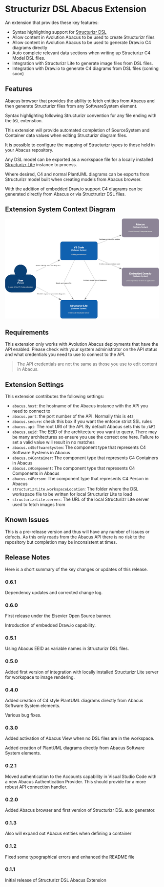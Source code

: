 # Structurizr DSL Abacus Extension

An extension that provides these key features:

* Syntax highlighting support for [Structurizr DSL](https://github.com/structurizr/dsl)
* Allow content in Avolution Abacus to be used to create Structurizr files
* Allow content in Avolution Abacus to be used to generate Draw.io C4 diagrams directly
* Auto complete relevant data sections when writing up Structurizr C4 Model DSL files.
* Integration with Structurizr Lite to generate image files from DSL files.
* Integration with Draw.io to generate C4 diagrams from DSL files (coming soon)

## Features

Abacus browser that provides the ability to fetch entities from Abacus and then generate Structurizr files from any SoftwareSystem element.

Syntax highlighting following Structurizr convention for any file ending with the `DSL` extenstion.

This extension will provide automated completion of SourceSystem and Container data values when editing Structurizr diagram files.

It is possible to configure the mapping of Structurizr types to those held in your Abacus repository.

Any DSL model can be exported as a workspace file for a locally installed [Structurizr Lite](https://structurizr.com/help/lite) instance to process.

Where desired, C4 and normal PlantUML diagrams can be exports from Structurizr model built when creating models from Abacus browser.

With the addition of embedded Draw.io support C4 diagrams can be generated directly from Abacus or via Structrurizr DSL files.

## Extension System Context Diagram

![System Context](https://raw.githubusercontent.com/elsevierlabs-os/structurizr-dsl-abacus-extension/main/media/Structurizr-DSL-Abacus.png)

## Requirements

This extension only works with Avolution Abacus deployments that have the API enabled. Please check with your system administrator on the API status and what credentials you need to use to connect to the API.

>The API credentials are not the same as those you use to edit content in Abacus.

## Extension Settings

This extension contributes the following settings:

* `abacus.host`: the hostname of the Abacus instance with the API you need to connect to
* `abacus.port`: the port number of the API. Normally this is `443`
* `abacus.secure`: check this box if you want the enforce strict SSL rules
* `abacus.api`: The root URI of the API. By default Abacus sets this to `/API`
* `abacus.eeid`: The EEID of the architecture you want to query. There may be many architectures so ensure you use the correct one here. Failure to set a valid value will result in no matches
* `abacus.c4SoftwareSystem`: The component type that represents C4 Software Systems in Abacus
* `abacus.c4Container`: The component type that represents C4 Containers in Abacus
* `abacus.c4Component`: The component type that represents C4 Components in Abacus
* `abacus.c4Person`: The component type that represents C4 Person in Abacus
* `structurizrLite.workspaceLocation`: The folder where the DSL workspace file to be written for local Structurizr Lite to load
* `structurizrLite.server`: The URL of the local Structurizr Lite server used to fetch images from

## Known Issues

This is a pre-release version and thus will have any number of issues or defects. As this only reads from the Abacus API there is no risk to the repository but completion may be inconsistent at times.

## Release Notes

Here is a short summary of the key changes or updates of this release.

### 0.6.1

Dependency updates and corrected change log.

### 0.6.0

First release under the Elsevier Open Source banner.

Introduction of embedded Draw.io capability.

### 0.5.1

Using Abacus EEID as variable names in Structurizr DSL files.

### 0.5.0

Added first version of integration with locally installed Structurizr Lite server for workspace to image rendering.

### 0.4.0

Added creation of C4 style PlantUML diagrams directly from Abacus Software System elements.

Various bug fixes.

### 0.3.0

Added activation of Abacus View when no DSL files are in the workspace.

Added creation of PlantUML diagrams directly from Abacus Software System elements.

### 0.2.1

Moved authentication to the Accounts capability in Visual Studio Code with a new Abacus Authentication Provider. This should provide for a more robust API connection handler.

### 0.2.0

Added Abacus browser and first version of Structurizr DSL auto generator.

### 0.1.3

Also will expand out Abacus entities when defining a container

### 0.1.2

Fixed some typographical errors and enhanced the README file

### 0.1.1

Initial release of Structurizr DSL Abacus Extension

